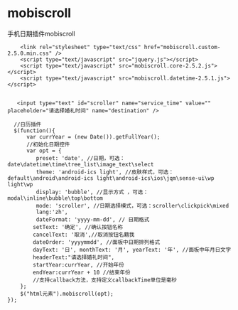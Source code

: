 # mobiscroll
手机日期插件mobiscroll
        
        <link rel="stylesheet" type="text/css" href="mobiscroll.custom-2.5.0.min.css" />
        <script type="text/javascript" src="jquery.js"></script>
        <script type="text/javascript" src="mobiscroll.core-2.5.2.js"></script>
        <script type="text/javascript" src="mobiscroll.datetime-2.5.1.js"></script>
        
        
       <input type="text" id="scroller" name="service_time" value="" placeholder="请选择婚礼时间" name="destination" />

      //日历插件
      $(function(){
          var currYear = (new Date()).getFullYear();
          //初始化日期控件
          var opt = {
             preset: 'date', //日期，可选：date\datetime\time\tree_list\image_text\select
             theme: 'android-ics light', //皮肤样式，可选：default\android\android-ics light\android-ics\ios\jqm\sense-ui\wp light\wp
             display: 'bubble', //显示方式 ，可选：modal\inline\bubble\top\bottom
             mode: 'scroller', //日期选择模式，可选：scroller\clickpick\mixed
             lang:'zh',
             dateFormat: 'yyyy-mm-dd', // 日期格式
            setText: '确定', //确认按钮名称
            cancelText: '取消',//取消按钮名籍我
            dateOrder: 'yyyymmdd', //面板中日期排列格式
            dayText: '日', monthText: '月', yearText: '年', //面板中年月日文字
            headerText:"请选择婚礼时间",
            startYear:currYear, //开始年份
            endYear:currYear + 10 //结束年份
            //支持callback方法，支持定义callbackTime单位是毫秒
        }; 
        $("html元素").mobiscroll(opt);
    });
